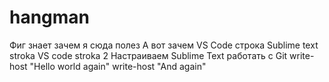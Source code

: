 # hangman
Фиг знает зачем я сюда полез
А вот зачем
VS Code строка
Sublime text stroka
VS code stroka 2
Настраиваем Sublime Text работать с Git
write-host "Hello world again"
write-host "And again"
